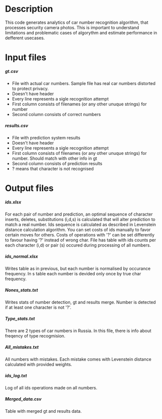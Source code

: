 # Description
This code generates analytics of car number recognition algorithm, that processes security camera photos. This is important to understand limitations and problematic cases of algorythm and estimate performance in defferent usecases.

# Input files
##### gt.csv
- File with actual car numbers. Sample file has real car numbers distorted to protect privacy.
- Doesn't have header
- Every line represents a sigle recognition attempt
- First column consists of filenames (or any other unuque strings) for number
- Second column consists of correct numbers

##### results.csv
- File with prediction system results
- Doesn't have header
- Every line represents a sigle recognition attempt
- First column consists of filenames (or any other unuque strings) for number. Should match with other info in gt
- Second column consists of prediction results
- ? means that character is not recognised

# Output files
##### ids.xlsx
For each pair of number and prediction, an optimal sequence of character inserts, deletes, substitutions (i,d,s) is calculated that will alter prediction to match a real number. Ids sequence is calculated as described in Levenstein distance calculation algorithm. You can set costs of ids manually to favor certain moves for others. Costs of operations with '?' can be set differently to favour having '?' instead of wrong char.
File has table with ids counts per each character (i,d) or pair (s) occured during processing of all numbers. 
##### ids_normal.xlsx
Writes table as in previous, but each number is normalised by occurance frequency. In s table each number is devided only once by true char frequency.
##### Nones_stats.txt
Writes stats of number detection, gt and results merge. Number is detected if at least one character is not '?'.
##### Type_stats.txt
There are 2 types of car numbers in Russia. In this file, there is info about freqency of type recogmision.
##### All_mistakes.txt
All numbers with mistakes. Each mistake comes with Levenstein distance calculated with provided weights.
##### ids_log.txt
Log of all ids operations made on all numbers.
##### Merged_data.csv
Table with merged gt and results data.

